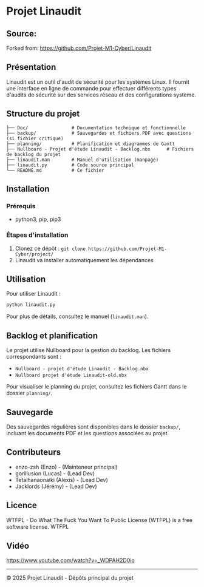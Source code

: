 # Projet Linaudit

## Source:

Forked from: https://github.com/Projet-M1-Cyber/Linaudit

## Présentation
Linaudit est un outil d'audit de sécurité pour les systèmes Linux. Il fournit une interface en ligne de commande pour effectuer différents types d'audits de sécurité sur des services réseau et des configurations système.

## Structure du projet

```
├── Doc/                # Documentation technique et fonctionnelle
├── backup/             # Sauvegardes et fichiers PDF avec questions (si fichier critique)
├── planning/           # Planification et diagrammes de Gantt
├── Nullboard - Projet d'étude Linaudit - Backlog.nbx      # Fichiers de backlog du projet 
├── linaudit.man        # Manuel d'utilisation (manpage)
├── linaudit.py         # Code source principal
└── README.md           # Ce fichier
```

## Installation

### Prérequis
- python3, pip, pip3

### Étapes d'installation
1. Clonez ce dépôt : `git clone https://github.com/Projet-M1-Cyber/project/`
2. Linaudit va installer automatiquement les dépendances

## Utilisation
Pour utiliser Linaudit :

```bash
python linaudit.py
```

Pour plus de détails, consultez le manuel (`linaudit.man`).

## Backlog et planification
Le projet utilise Nullboard pour la gestion du backlog. Les fichiers correspondants sont :
- `Nullboard - projet d'étude Linaudit - Backlog.nbx`
- `Nullboard projet d'étude Linaudit-old.nbx`

Pour visualiser le planning du projet, consultez les fichiers Gantt dans le dossier `planning/`.

## Sauvegarde
Des sauvegardes régulières sont disponibles dans le dossier `backup/`, incluant les documents PDF et les questions associées au projet.

## Contributeurs
- enzo-zsh (Enzo) - (Mainteneur principal)
- gorillusion (Lucas) - (Lead Dev)
- Tetaihanaonaiki (Alexis) - (Lead Dev)
- Jacklords (Jérémy) - (Lead Dev)

## Licence
WTFPL - Do What The Fuck You Want To Public License (WTFPL) is a free software license.  <a href="http://www.wtfpl.net/"><img src="http://www.wtfpl.net/wp-content/uploads/2012/12/wtfpl-badge-4.png" width="80" height="15" alt="WTFPL" /></a>

## Vidéo 

https://www.youtube.com/watch?v=_WDPAH2D0io

---

© 2025 Projet Linaudit - Dépôts principal du projet
